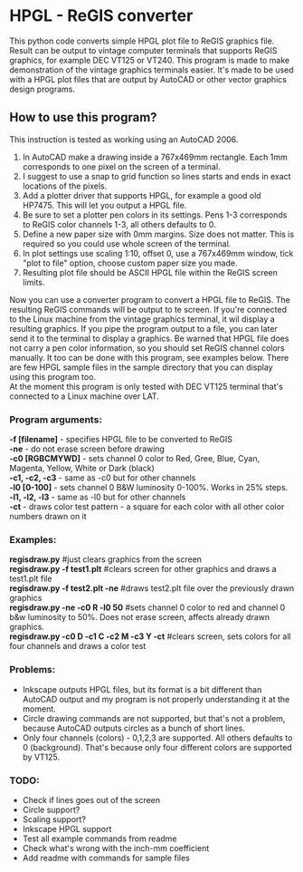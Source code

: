 # HPGL - ReGIS converter

This python code converts simple HPGL plot file to ReGIS graphics file. Result can be output to vintage computer terminals that supports ReGIS graphics, for example DEC VT125 or VT240. This program is made to make demonstration of the vintage graphics terminals easier. It's made to be used with a HPGL plot files that are output by AutoCAD or other vector graphics design programs.

## How to use this program?
This instruction is tested as working using an AutoCAD 2006.
1. In AutoCAD make a drawing inside a 767x469mm rectangle. Each 1mm corresponds to one pixel on the screen of a terminal.
3. I suggest to use a snap to grid function so lines starts and ends in exact locations of the pixels.
4. Add a plotter driver that supports HPGL, for example a good old HP7475. This will let you output a HPGL file.
5. Be sure to set a plotter pen colors in its settings. Pens 1-3 corresponds to ReGIS color channels 1-3, all others defaults to 0.
6. Define a new paper size with 0mm margins. Size does not matter. This is required so you could use whole screen of the terminal.
7. In plot settings use scaling 1:10, offset 0, use a 767x469mm window, tick "plot to file" option, choose custom paper size you made.
8. Resulting plot file should be ASCII HPGL file within the ReGIS screen limits.

Now you can use a converter program to convert a HPGL file to ReGIS. The resulting ReGIS commands will be output to te screen. If you're connected to the Linux machine from the vintage graphics terminal, it wil display a resulting graphics. If you pipe the program output to a file, you can later send it to the terminal to display a graphics. Be warned that HPGL file does not carry a pen color information, so you should set ReGIS channel colors manually. It too can be done with this program, see examples below. There are few HPGL sample files in the sample directory that you can display using this program too.\
At the moment this program is only tested with DEC VT125 terminal that's connected to a Linux machine over LAT.

### Program arguments:
**-f [filename]** - specifies HPGL file to be converted to ReGIS\
**-ne** - do not erase screen before drawing\
**-c0 [RGBCMYWD]** - sets channel 0 color to Red, Gree, Blue, Cyan, Magenta, Yellow, White or Dark (black)\
**-c1, -c2, -c3** - same as -c0 but for other channels\
**-l0 [0-100]** - sets channel 0 B&W luminosity 0-100%. Works in 25% steps.\
**-l1, -l2, -l3** - same as -l0 but for other channels\
**-ct** - draws color test pattern - a square for each color with all other color numbers drawn on it

### Examples:
**regisdraw.py** #just clears graphics from the screen\
**regisdraw.py -f test1.plt** #clears screen for other graphics and draws a test1.plt file\
**regisdraw.py -f test2.plt -ne** #draws test2.plt file over the previously drawn graphics\
**regisdraw.py -ne -c0 R -l0 50** #sets channel 0 color to red and channel 0 b&w luminosity to 50%. Does not erase screen, affects already drawn graphics.\
**regisdraw.py -c0 D -c1 C -c2 M -c3 Y -ct** #clears screen, sets colors for all four channels and draws a color test

### Problems:
- Inkscape outputs HPGL files, but its format is a bit different than AutoCAD output and my program is not properly understanding it at the moment.
- Circle drawing commands are not supported, but that's not a problem, because AutoCAD outputs circles as a bunch of short lines.
- Only four channels (colors) - 0,1,2,3 are supported. All others defaults to 0 (background). That's because only four different colors are supported by VT125.

### TODO:
- Check if lines goes out of the screen
- Circle support?
- Scaling support?
- Inkscape HPGL support
- Test all example commands from readme
- Check what's wrong with the inch-mm coefficient
- Add readme with commands for sample files
